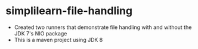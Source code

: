 # simplilearn-file-handling

- Created two runners that demonstrate file handling with and without the JDK 7's NIO package
- This is a maven project using JDK 8
